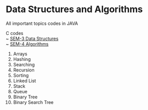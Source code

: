 # Data Structures and Algorithms
All important topics codes in JAVA

C codes </br>
~ [SEM-3 Data Structures](https://github.com/arkapg211002/PCA2_DSA_3rdSem/tree/main)</br>
~ [SEM-4 Algorithms](https://github.com/arkapg211002/SEM-4-CSE/tree/main/Design%20and%20Analysis%20of%20Algorithms)

1. Arrays
2. Hashing
3. Searching
4. Recursion
5. Sorting
6. Linked List
7. Stack
8. Queue
9. Binary Tree
10. Binary Search Tree
